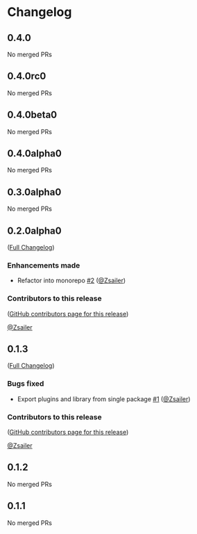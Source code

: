 # Changelog

<!-- <START NEW CHANGELOG ENTRY> -->

## 0.4.0

No merged PRs

<!-- <END NEW CHANGELOG ENTRY> -->

## 0.4.0rc0

No merged PRs

## 0.4.0beta0

No merged PRs

## 0.4.0alpha0

No merged PRs

## 0.3.0alpha0

No merged PRs

## 0.2.0alpha0

([Full Changelog](https://github.com/Zsailer/jupyterlab-eventlistener/compare/v0.1.3...2d0b7699fef8a934258cc77a3d4616027cfac7e3))

### Enhancements made

- Refactor into monorepo [#2](https://github.com/Zsailer/jupyterlab-eventlistener/pull/2) ([@Zsailer](https://github.com/Zsailer))

### Contributors to this release

([GitHub contributors page for this release](https://github.com/Zsailer/jupyterlab-eventlistener/graphs/contributors?from=2024-12-18&to=2024-12-18&type=c))

[@Zsailer](https://github.com/search?q=repo%3AZsailer%2Fjupyterlab-eventlistener+involves%3AZsailer+updated%3A2024-12-18..2024-12-18&type=Issues)

## 0.1.3

([Full Changelog](https://github.com/Zsailer/jupyterlab-eventlistener/compare/v0.1.2...283ad4b9bf7c9ba280e2ddb1ec71d3bf4cf1599e))

### Bugs fixed

- Export plugins and library from single package [#1](https://github.com/Zsailer/jupyterlab-eventlistener/pull/1) ([@Zsailer](https://github.com/Zsailer))

### Contributors to this release

([GitHub contributors page for this release](https://github.com/Zsailer/jupyterlab-eventlistener/graphs/contributors?from=2024-12-17&to=2024-12-18&type=c))

[@Zsailer](https://github.com/search?q=repo%3AZsailer%2Fjupyterlab-eventlistener+involves%3AZsailer+updated%3A2024-12-17..2024-12-18&type=Issues)

## 0.1.2

No merged PRs

## 0.1.1

No merged PRs
